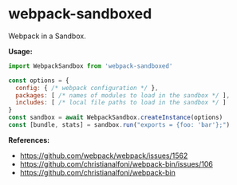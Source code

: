 # webpack-sandboxed

Webpack in a Sandbox.

**Usage:**

```javascript
import WebpackSandbox from 'webpack-sandboxed'

const options = {
  config: { /* webpack configuration */ },
  packages: [ /* names of modules to load in the sandbox */ ],
  includes: [ /* local file paths to load in the sandbox */ ]
}
const sandbox = await WebpackSandbox.createInstance(options)
const [bundle, stats] = sandbox.run("exports = {foo: 'bar'};")
```

**References:**

* https://github.com/webpack/webpack/issues/1562
* https://github.com/christianalfoni/webpack-bin/issues/106
* https://github.com/christianalfoni/webpack-bin

